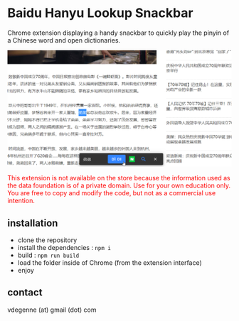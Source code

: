 # Baidu Hanyu Lookup Snackbar

Chrome extension displaying a handy snackbar to quickly play the pinyin of a Chinese word and open dictionaries.

<img src="./screenshot.bmp">

<p style="color:red">This extension is not available on the store because the information used as the data foundation is of a private domain. Use for your own education only. You are free to copy and modify the code, but not as a commercial use intention.</p>

## installation

- clone the repository
- install the dependencies : `npm i`
- build : `npm run build`
- load the folder inside of Chrome (from the extension interface)
- enjoy

## contact

vdegenne (at) gmail (dot) com
